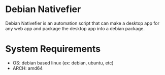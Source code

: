 # Debian Nativefier

Debian Nativefier is an automation script that can make a desktop app for any web app and package the desktop app into a debian package. 

# System Requirements
  - OS: debian based linux (ex: debian, ubuntu, etc)
  - ARCH: amd64
